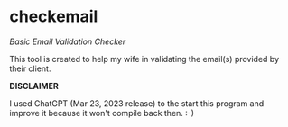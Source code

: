 # checkemail

*Basic Email Validation Checker*

This tool is created to help my wife in validating the email(s) provided by
their client.

__DISCLAIMER__

I used ChatGPT (Mar 23, 2023 release) to the start this program and improve it
because it won't compile back then. :-)
